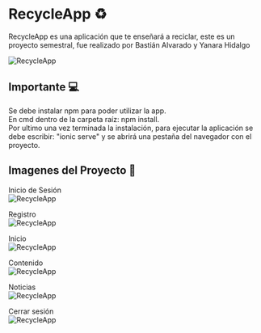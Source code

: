 # RecycleApp ♻️
RecycleApp es una aplicación que te enseñará a reciclar, este es un proyecto semestral, fue realizado por Bastián Alvarado y Yanara Hidalgo

![RecycleApp](project-imgs/Home)

## Importante 💻
Se debe instalar npm para poder utilizar la app.<br>
En cmd dentro de la carpeta raíz: npm install.<br>
Por ultimo una vez terminada la instalación, para ejecutar la aplicación se debe escribir: "ionic serve" y se abrirá una pestaña del navegador con el proyecto.

## Imagenes del Proyecto 📱

Inicio de Sesión<br>
![RecycleApp](project-imgs/Login)

Registro<br>
![RecycleApp](project-imgs/Register)

Inicio<br>
![RecycleApp](project-imgs/Home)

Contenido<br>
![RecycleApp](project-imgs/Content)

Noticias<br>
![RecycleApp](project-imgs/News)

Cerrar sesión<br>
![RecycleApp](project-imgs/Logout)

